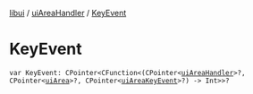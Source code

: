 [libui](../index.md) / [uiAreaHandler](index.md) / [KeyEvent](./-key-event.md)

# KeyEvent

`var KeyEvent: CPointer<CFunction<(CPointer<`[`uiAreaHandler`](index.md)`>?, CPointer<`[`uiArea`](../ui-area.md)`>?, CPointer<`[`uiAreaKeyEvent`](../ui-area-key-event/index.md)`>?) -> Int>>?`